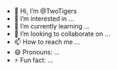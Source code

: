 - 👋 Hi, I’m @TwoTigers
- 👀 I’m interested in ...
- 🌱 I’m currently learning ...
- 💞️ I’m looking to collaborate on ...
- 📫 How to reach me ...
- 😄 Pronouns: ...
- ⚡ Fun fact: ...

<!---
TwoTigers-LG/TwoTigers-LG is a ✨ special ✨ repository because its `README.md` (this file) appears on your GitHub profile.
You can click the Preview link to take a look at your changes.
--->
